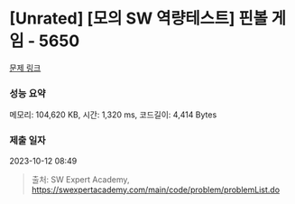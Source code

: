 # [Unrated] [모의 SW 역량테스트] 핀볼 게임 - 5650 

[문제 링크](https://swexpertacademy.com/main/code/problem/problemDetail.do?contestProbId=AWXRF8s6ezEDFAUo) 

### 성능 요약

메모리: 104,620 KB, 시간: 1,320 ms, 코드길이: 4,414 Bytes

### 제출 일자

2023-10-12 08:49



> 출처: SW Expert Academy, https://swexpertacademy.com/main/code/problem/problemList.do